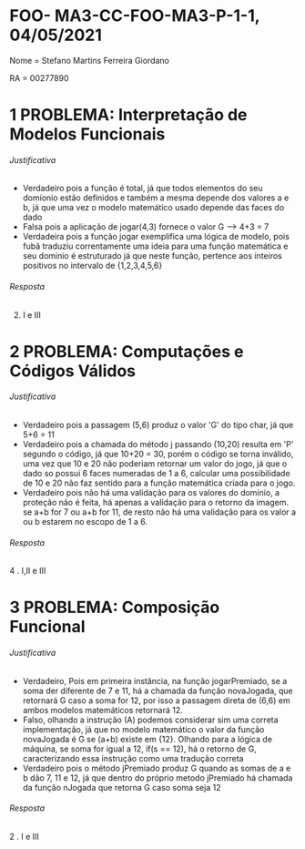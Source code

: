 # FOO- MA3-CC-FOO-MA3-P-1-1, 04/05/2021 #

Nome = Stefano Martins Ferreira Giordano

RA = 00277890



# 1 PROBLEMA: Interpretação de Modelos Funcionais

###### Justificativa


* Verdadeiro pois a função é total, já que todos elementos do seu domíonio estão definidos e também a mesma depende dos valores a e b, já que uma vez o modelo matemático usado depende das faces do dado
* Falsa pois a aplicação de jogar(4,3) fornece o valor G --> 4+3 = 7
* Verdadeira pois a função jogar exemplifica uma lógica de modelo, pois fubã traduziu correntamente uma ideia para uma função matemática e seu dominio é estruturado já que neste função, pertence aos inteiros positivos no intervalo de {1,2,3,4,5,6}

###### Resposta

2. I e III

# 2 PROBLEMA: Computações e Códigos Válidos

###### Justificativa

* Verdadeiro pois a passagem (5,6) produz o valor 'G' do tipo char, já que 5+6 = 11
* Verdadeiro pois a chamada do método j passando (10,20) resulta em 'P' segundo o código, já que 10+20 = 30, porém o código se torna inválido, uma vez que 10 e 20 não poderiam retornar um valor do jogo, já que o dado so possui 6 faces numeradas de 1 a 6, calcular uma possibilidade de 10 e 20 não faz sentido para a função matemática criada para o jogo.
* Verdadeiro pois não há uma validação para os valores do domínio, a proteção não é feita, há apenas a validação para o retorno da imagem. se a+b for 7 ou a+b for 11, de resto não há uma validação para os valor a ou b estarem no escopo de 1 a 6.

###### Resposta

4 . I,II e III

# 3 PROBLEMA: Composição Funcional

###### Justificativa 

* Verdadeiro,  Pois em primeira instância, na função jogarPremiado, se a soma der diferente de  7 e 11, há a chamada da função novaJogada, que retornará G caso a soma for 12, por isso a passagem direta de (6,6) em ambos modelos matemáticos retornará 12.
* Falso, olhando a instrução (A) podemos considerar sim uma correta implementação, já que no modelo matemático o valor da função novaJogada é G se (a+b) existe em {12}. Olhando para a lógica de máquina, se soma for igual a 12, if(s == 12), há o retorno de G, caracterizando essa instrução como uma tradução correta
* Verdadeiro pois o método jPremiado produz G quando as somas de a e b dão 7, 11 e 12, já que dentro do próprio metodo jPremiado há chamada da função nJogada que retorna G caso soma seja 12

###### Resposta

2 . I e III






